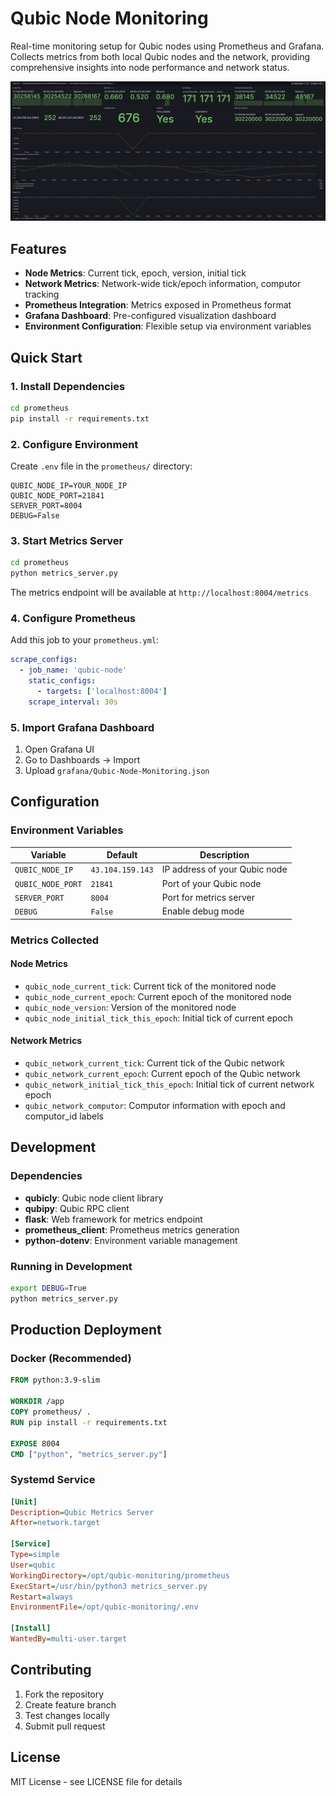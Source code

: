 # Qubic Node Monitoring

Real-time monitoring setup for Qubic nodes using Prometheus and Grafana. Collects metrics from both local Qubic nodes and the network, providing comprehensive insights into node performance and network status.

![Grafana Dashboard](screenshot.png)

## Features

- **Node Metrics**: Current tick, epoch, version, initial tick
- **Network Metrics**: Network-wide tick/epoch information, computor tracking
- **Prometheus Integration**: Metrics exposed in Prometheus format
- **Grafana Dashboard**: Pre-configured visualization dashboard
- **Environment Configuration**: Flexible setup via environment variables

## Quick Start

### 1. Install Dependencies

```bash
cd prometheus
pip install -r requirements.txt
```

### 2. Configure Environment

Create `.env` file in the `prometheus/` directory:

```env
QUBIC_NODE_IP=YOUR_NODE_IP
QUBIC_NODE_PORT=21841
SERVER_PORT=8004
DEBUG=False
```

### 3. Start Metrics Server

```bash
cd prometheus
python metrics_server.py
```

The metrics endpoint will be available at `http://localhost:8004/metrics`

### 4. Configure Prometheus

Add this job to your `prometheus.yml`:

```yaml
scrape_configs:
  - job_name: 'qubic-node'
    static_configs:
      - targets: ['localhost:8004']
    scrape_interval: 30s
```

### 5. Import Grafana Dashboard

1. Open Grafana UI
2. Go to Dashboards → Import
3. Upload `grafana/Qubic-Node-Monitoring.json`

## Configuration

### Environment Variables

| Variable | Default | Description |
|----------|---------|-------------|
| `QUBIC_NODE_IP` | `43.104.159.143` | IP address of your Qubic node |
| `QUBIC_NODE_PORT` | `21841` | Port of your Qubic node |
| `SERVER_PORT` | `8004` | Port for metrics server |
| `DEBUG` | `False` | Enable debug mode |

### Metrics Collected

#### Node Metrics
- `qubic_node_current_tick`: Current tick of the monitored node
- `qubic_node_current_epoch`: Current epoch of the monitored node
- `qubic_node_version`: Version of the monitored node
- `qubic_node_initial_tick_this_epoch`: Initial tick of current epoch

#### Network Metrics
- `qubic_network_current_tick`: Current tick of the Qubic network
- `qubic_network_current_epoch`: Current epoch of the Qubic network
- `qubic_network_initial_tick_this_epoch`: Initial tick of current network epoch
- `qubic_network_computor`: Computor information with epoch and computor_id labels

## Development

### Dependencies

- **qubicly**: Qubic node client library
- **qubipy**: Qubic RPC client
- **flask**: Web framework for metrics endpoint
- **prometheus_client**: Prometheus metrics generation
- **python-dotenv**: Environment variable management

### Running in Development

```bash
export DEBUG=True
python metrics_server.py
```

## Production Deployment

### Docker (Recommended)

```dockerfile
FROM python:3.9-slim

WORKDIR /app
COPY prometheus/ .
RUN pip install -r requirements.txt

EXPOSE 8004
CMD ["python", "metrics_server.py"]
```

### Systemd Service

```ini
[Unit]
Description=Qubic Metrics Server
After=network.target

[Service]
Type=simple
User=qubic
WorkingDirectory=/opt/qubic-monitoring/prometheus
ExecStart=/usr/bin/python3 metrics_server.py
Restart=always
EnvironmentFile=/opt/qubic-monitoring/.env

[Install]
WantedBy=multi-user.target
```

## Contributing

1. Fork the repository
2. Create feature branch
3. Test changes locally
4. Submit pull request

## License

MIT License - see LICENSE file for details
